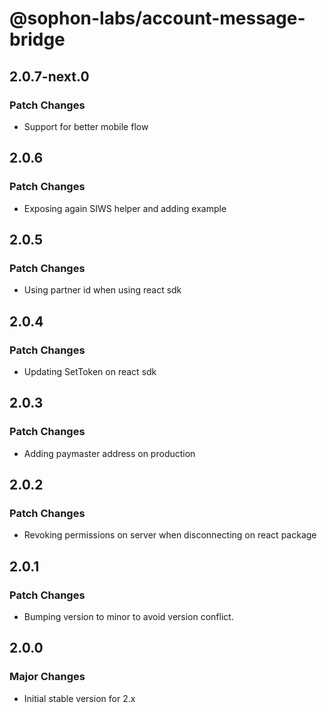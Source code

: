 # @sophon-labs/account-message-bridge

## 2.0.7-next.0

### Patch Changes

- Support for better mobile flow

## 2.0.6

### Patch Changes

- Exposing again SIWS helper and adding example

## 2.0.5

### Patch Changes

- Using partner id when using react sdk

## 2.0.4

### Patch Changes

- Updating SetToken on react sdk

## 2.0.3

### Patch Changes

- Adding paymaster address on production

## 2.0.2

### Patch Changes

- Revoking permissions on server when disconnecting on react package

## 2.0.1

### Patch Changes

- Bumping version to minor to avoid version conflict.

## 2.0.0

### Major Changes

- Initial stable version for 2.x
